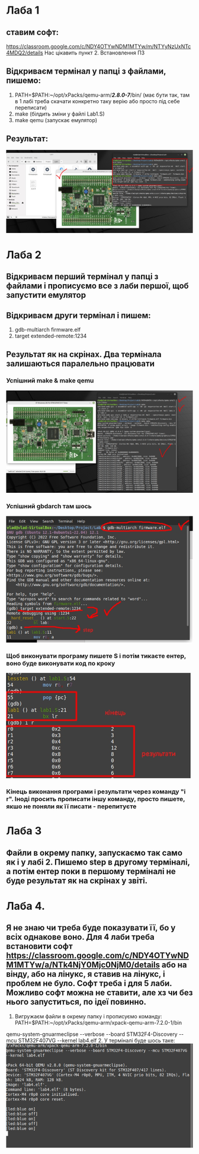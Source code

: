 # Лаба 1 
## ставим софт:
https://classroom.google.com/c/NDY4OTYwNDM1MTYw/m/NTYyNzUxNTc4MDQ2/details  Нас цікавить пункт 2. Встановлення ПЗ
## Відкриваєм термінал у папці з файлами, пишемо:
1. PATH=$PATH:~/opt/xPacks/qemu-arm/***2.8.0-7***/bin/ (має бути так, там в 1 лабі треба скачати конкретно таку верію або просто під себе переписати)
2. make (білдить зміни у файлі Lab1.S)
3. make qemu (запускає емулятор)
## Результат:
<img src="/res/lab1.jpg">

# Лаба 2
## Відкриваєм перший термінал у папці з файлами і прописуємо все з лаби першої, щоб запустити емулятор
## Відкриваєм други термінал і пишем:
1. gdb-multiarch firmware.elf
2. target extended-remote:1234

## Результат як на скрінах. Два термінала залишаються паралельно працювати
### Успішний make & make qemu
<img src="/res/make.jpg">

### Успішний gbdarch там шось

<img src="/res/target.jpg">

### Щоб виконувати програму пишете S і потім тикаєте ентер, воно буде виконувати код по кроку

<img src="/res/tea.jpg">

### Кінець виконання програми і результати через команду "i r". Іноді просить прописати іншу команду, просто пишете, якшо не поняли як її писати - перепитуєте

# Лаба 3
## Файли в окрему папку, запускаємо так само як і у лабі 2. Пишемо step в другому терміналі, а потім ентер поки в першому терміналі не буде результат як на скрінах у звіті. 

# Лаба 4. 
## Я не знаю чи треба буде показувати її, бо у всіх однакове воно. Для 4 лаби треба встановити софт https://classroom.google.com/c/NDY4OTYwNDM1MTYw/a/NTk4NjY0Mjc0NjM0/details або на вінду, або на лінукс, я ставив на лінукс, і проблем не було. Софт треба і для 5 лаби. Можливо софт можна не ставити, але хз чи без нього запуститься, по ідеї повинно.

1. Вигружаєм файли в окрему папку і прописуємо команду: 
PATH=$PATH:~/opt/xPacks/qemu-arm/xpack-qemu-arm-7.2.0-1/bin

qemu-system-gnuarmeclipse --verbose --board STM32F4-Discovery --mcu STM32F407VG --kernel lab4.elf
2. У терміналі буде шось таке: 
<img src="/res/result.jpg">
